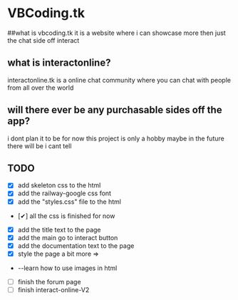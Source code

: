 # VBCoding.tk

##what is vbcoding.tk
it is a website where i can showcase more then just the chat side off interact

## what is interactonline?
interactonline.tk is a online chat community
where you can chat with people from all over the world

## will there ever be any purchasable sides off the app?
i dont plan it to be for now this project is only a hobby
maybe in the future there will be i cant tell

## TODO
* [x] add skeleton css to the html
* [x] add the railway-google css font
* [x] add the "styles.css" file to the html

* [✔] all the css is finished for now

* [x] add the title text to the page 
* [x] add the main go to interact button
* [x] add the documentation text to the page
* [x] style the page a bit more =>
* --learn how to use images in html 
* [ ] finish the forum page
* [ ] finish interact-online-V2
